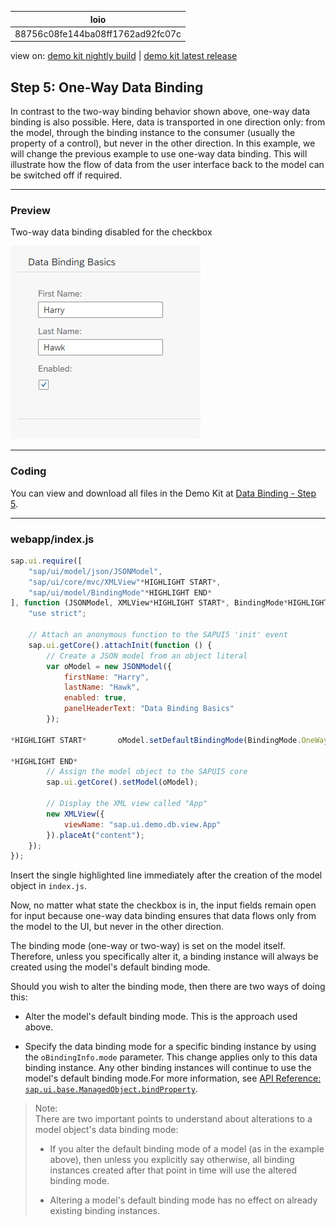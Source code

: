 <!-- loio88756c08fe144ba08ff1762ad92fc07c -->

| loio |
| -----|
| 88756c08fe144ba08ff1762ad92fc07c |

<div id="loio">

view on: [demo kit nightly build](https://openui5nightly.hana.ondemand.com/#/topic/88756c08fe144ba08ff1762ad92fc07c) | [demo kit latest release](https://openui5.hana.ondemand.com/#/topic/88756c08fe144ba08ff1762ad92fc07c)</div>

## Step 5: One-Way Data Binding

In contrast to the two-way binding behavior shown above, one-way data binding is also possible. Here, data is transported in one direction only: from the model, through the binding instance to the consumer \(usually the property of a control\), but never in the other direction. In this example, we will change the previous example to use one-way data binding. This will illustrate how the flow of data from the user interface back to the model can be switched off if required.

***

### Preview

   
  
<a name="loio88756c08fe144ba08ff1762ad92fc07c__fig_r1j_pst_mr"/>Two-way data binding disabled for the checkbox

 ![](loio61d68f167778425bbdd2abd7d550ae65_HiRes.png "Two-way data binding disabled for the checkbox") 

***

### Coding

You can view and download all files in the Demo Kit at [Data Binding - Step 5](https://openui5.hana.ondemand.com/explored.html#/sample/sap.ui.core.tutorial.databinding.05/preview).

***

### webapp/index.js

``` js
sap.ui.require([
	"sap/ui/model/json/JSONModel",
	"sap/ui/core/mvc/XMLView"*HIGHLIGHT START*,
	"sap/ui/model/BindingMode"*HIGHLIGHT END*
], function (JSONModel, XMLView*HIGHLIGHT START*, BindingMode*HIGHLIGHT END*) {
	"use strict";

	// Attach an anonymous function to the SAPUI5 'init' event
	sap.ui.getCore().attachInit(function () {
		// Create a JSON model from an object literal
		var oModel = new JSONModel({
			firstName: "Harry",
			lastName: "Hawk",
			enabled: true,
			panelHeaderText: "Data Binding Basics"
		});

*HIGHLIGHT START*		oModel.setDefaultBindingMode(BindingMode.OneWay);

*HIGHLIGHT END*
		// Assign the model object to the SAPUI5 core
		sap.ui.getCore().setModel(oModel);

		// Display the XML view called "App"
		new XMLView({
			viewName: "sap.ui.demo.db.view.App"
		}).placeAt("content");
	});
});

```

Insert the single highlighted line immediately after the creation of the model object in `index.js`.

Now, no matter what state the checkbox is in, the input fields remain open for input because one-way data binding ensures that data flows only from the model to the UI, but never in the other direction.

The binding mode \(one-way or two-way\) is set on the model itself. Therefore, unless you specifically alter it, a binding instance will always be created using the model's default binding mode.

Should you wish to alter the binding mode, then there are two ways of doing this:

-   Alter the model's default binding mode. This is the approach used above.

-   Specify the data binding mode for a specific binding instance by using the `oBindingInfo.mode` parameter. This change applies only to this data binding instance. Any other binding instances will continue to use the model's default binding mode.For more information, see [API Reference: `sap.ui.base.ManagedObject.bindProperty`](https://openui5.hana.ondemand.com/#/api/sap.ui.base.ManagedObject/methods/bindProperty). 


> Note:  
> There are two important points to understand about alterations to a model object's data binding mode:
> 
> -   If you alter the default binding mode of a model \(as in the example above\), then unless you explicitly say otherwise, all binding instances created after that point in time will use the altered binding mode.
> 
> -   Altering a model's default binding mode has no effect on already existing binding instances.


